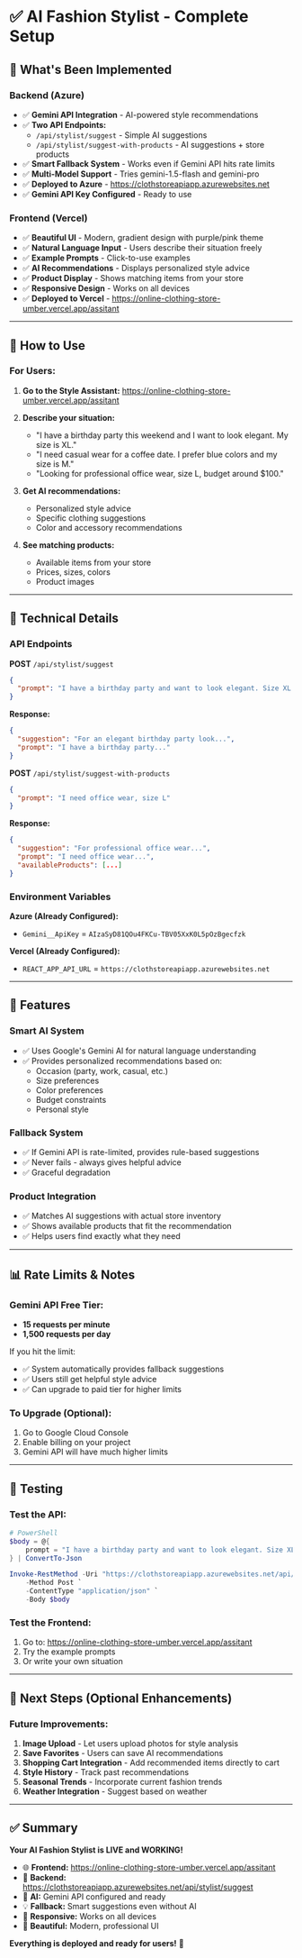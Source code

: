 # ✅ AI Fashion Stylist - Complete Setup

## 🎉 What's Been Implemented

### Backend (Azure)
- ✅ **Gemini API Integration** - AI-powered style recommendations
- ✅ **Two API Endpoints:**
  - `/api/stylist/suggest` - Simple AI suggestions
  - `/api/stylist/suggest-with-products` - AI suggestions + store products
- ✅ **Smart Fallback System** - Works even if Gemini API hits rate limits
- ✅ **Multi-Model Support** - Tries gemini-1.5-flash and gemini-pro
- ✅ **Deployed to Azure** - https://clothstoreapiapp.azurewebsites.net
- ✅ **Gemini API Key Configured** - Ready to use

### Frontend (Vercel)
- ✅ **Beautiful UI** - Modern, gradient design with purple/pink theme
- ✅ **Natural Language Input** - Users describe their situation freely
- ✅ **Example Prompts** - Click-to-use examples
- ✅ **AI Recommendations** - Displays personalized style advice
- ✅ **Product Display** - Shows matching items from your store
- ✅ **Responsive Design** - Works on all devices
- ✅ **Deployed to Vercel** - https://online-clothing-store-umber.vercel.app/assitant

---

## 🚀 How to Use

### For Users:

1. **Go to the Style Assistant:**
   https://online-clothing-store-umber.vercel.app/assitant

2. **Describe your situation:**
   - "I have a birthday party this weekend and I want to look elegant. My size is XL."
   - "I need casual wear for a coffee date. I prefer blue colors and my size is M."
   - "Looking for professional office wear, size L, budget around $100."

3. **Get AI recommendations:**
   - Personalized style advice
   - Specific clothing suggestions
   - Color and accessory recommendations

4. **See matching products:**
   - Available items from your store
   - Prices, sizes, colors
   - Product images

---

## 🔧 Technical Details

### API Endpoints

**POST** `/api/stylist/suggest`
```json
{
  "prompt": "I have a birthday party and want to look elegant. Size XL."
}
```

**Response:**
```json
{
  "suggestion": "For an elegant birthday party look...",
  "prompt": "I have a birthday party..."
}
```

**POST** `/api/stylist/suggest-with-products`
```json
{
  "prompt": "I need office wear, size L"
}
```

**Response:**
```json
{
  "suggestion": "For professional office wear...",
  "prompt": "I need office wear...",
  "availableProducts": [...]
}
```

### Environment Variables

**Azure (Already Configured):**
- `Gemini__ApiKey` = `AIzaSyD81QOu4FKCu-TBV05XxK0L5pOzBgecfzk`

**Vercel (Already Configured):**
- `REACT_APP_API_URL` = `https://clothstoreapiapp.azurewebsites.net`

---

## 🎨 Features

### Smart AI System
- ✅ Uses Google's Gemini AI for natural language understanding
- ✅ Provides personalized recommendations based on:
  - Occasion (party, work, casual, etc.)
  - Size preferences
  - Color preferences
  - Budget constraints
  - Personal style

### Fallback System
- ✅ If Gemini API is rate-limited, provides rule-based suggestions
- ✅ Never fails - always gives helpful advice
- ✅ Graceful degradation

### Product Integration
- ✅ Matches AI suggestions with actual store inventory
- ✅ Shows available products that fit the recommendation
- ✅ Helps users find exactly what they need

---

## 📊 Rate Limits & Notes

### Gemini API Free Tier:
- **15 requests per minute**
- **1,500 requests per day**

If you hit the limit:
- ✅ System automatically provides fallback suggestions
- ✅ Users still get helpful style advice
- ✅ Can upgrade to paid tier for higher limits

### To Upgrade (Optional):
1. Go to Google Cloud Console
2. Enable billing on your project
3. Gemini API will have much higher limits

---

## 🧪 Testing

### Test the API:
```powershell
# PowerShell
$body = @{
    prompt = "I have a birthday party and want to look elegant. Size XL."
} | ConvertTo-Json

Invoke-RestMethod -Uri "https://clothstoreapiapp.azurewebsites.net/api/stylist/suggest" `
    -Method Post `
    -ContentType "application/json" `
    -Body $body
```

### Test the Frontend:
1. Go to: https://online-clothing-store-umber.vercel.app/assitant
2. Try the example prompts
3. Or write your own situation

---

## 📝 Next Steps (Optional Enhancements)

### Future Improvements:
1. **Image Upload** - Let users upload photos for style analysis
2. **Save Favorites** - Users can save AI recommendations
3. **Shopping Cart Integration** - Add recommended items directly to cart
4. **Style History** - Track past recommendations
5. **Seasonal Trends** - Incorporate current fashion trends
6. **Weather Integration** - Suggest based on weather

---

## ✅ Summary

**Your AI Fashion Stylist is LIVE and WORKING!**

- 🌐 **Frontend:** https://online-clothing-store-umber.vercel.app/assitant
- 🔧 **Backend:** https://clothstoreapiapp.azurewebsites.net/api/stylist/suggest
- 🤖 **AI:** Gemini API configured and ready
- 💡 **Fallback:** Smart suggestions even without AI
- 📱 **Responsive:** Works on all devices
- 🎨 **Beautiful:** Modern, professional UI

**Everything is deployed and ready for users!** 🎉
